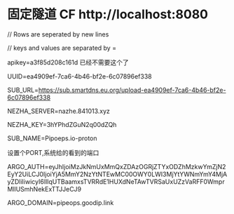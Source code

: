 #  固定隧道 CF http://localhost:8080

// Rows are seperated by new lines 

// keys and values are separated by = 

apikey=a3f85d208c161d 已经不需要这个了

UUID=ea4909ef-7ca6-4b46-bf2e-6c07896ef338

SUB_URL=https://sub.smartdns.eu.org/upload-ea4909ef-7ca6-4b46-bf2e-6c07896ef338

NEZHA_SERVER=nazhe.841013.xyz

NEZHA_KEY=3hYPhdZGuN2q00dZQh

SUB_NAME=Pipoeps.io-proton

设置个PORT,系统给的看到的端口

ARGO_AUTH=eyJhIjoiMzJkNmUxMmQxZDAzOGRjZTYxODZhMzkwYmZjN2EyY2UiLCJ0IjoiYjA5MmY2NzYtNTEwMC00OWY0LWI3MjYtYWNmYmY4MjAyZDliIiwicyI6IllqUTBaamxsTVRRdE1HUXdNeTAwTVRSaUxUZzVaRFF0WmprMllUSmhNekExTTJJeCJ9

ARGO_DOMAIN=pipeops.goodip.link
